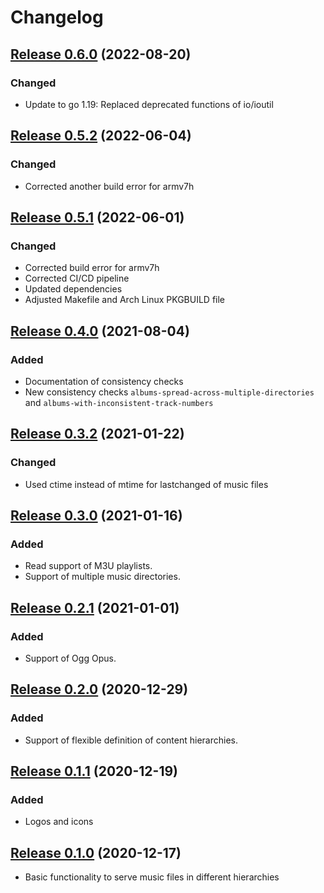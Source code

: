 # Changelog

## [Release 0.6.0](https://gitlab.com/mipimipi/muserv/-/tags/v0.6.0) (2022-08-20)

### Changed

* Update to go 1.19: Replaced deprecated functions of io/ioutil

## [Release 0.5.2](https://gitlab.com/mipimipi/muserv/-/tags/v0.5.2) (2022-06-04)

### Changed

* Corrected another build error for armv7h

## [Release 0.5.1](https://gitlab.com/mipimipi/muserv/-/tags/v0.5.1) (2022-06-01)

### Changed

* Corrected build error for armv7h
* Corrected CI/CD pipeline
* Updated dependencies
* Adjusted Makefile and Arch Linux PKGBUILD file

## [Release 0.4.0](https://gitlab.com/mipimipi/muserv/-/tags/v0.4.0) (2021-08-04)

### Added

* Documentation of consistency checks
* New consistency checks `albums-spread-across-multiple-directories` and `albums-with-inconsistent-track-numbers` 

## [Release 0.3.2](https://gitlab.com/mipimipi/muserv/-/tags/v0.3.2) (2021-01-22)

### Changed

*  Used ctime instead of mtime for lastchanged of music files

## [Release 0.3.0](https://gitlab.com/mipimipi/muserv/-/tags/v0.3.0) (2021-01-16)

### Added

* Read support of M3U playlists.
* Support of multiple music directories.


## [Release 0.2.1](https://gitlab.com/mipimipi/muserv/-/tags/v0.2.1) (2021-01-01)

### Added

* Support of Ogg Opus.

## [Release 0.2.0](https://gitlab.com/mipimipi/muserv/-/tags/v0.2.0) (2020-12-29)

### Added

* Support of flexible definition of content hierarchies.

## [Release 0.1.1](https://gitlab.com/mipimipi/muserv/-/tags/v0.1.1) (2020-12-19)

### Added

* Logos and icons

## [Release 0.1.0](https://gitlab.com/mipimipi/muserv/-/tags/v0.1.0) (2020-12-17)

* Basic functionality to serve music files in different hierarchies